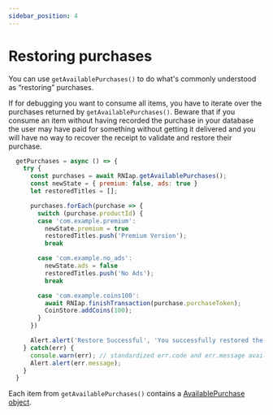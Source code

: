 ```yaml
---
sidebar_position: 4
---
```


# Restoring purchases

You can use `getAvailablePurchases()` to do what's commonly understood as “restoring” purchases.

If for debugging you want to consume all items, you have to iterate over the purchases returned by `getAvailablePurchases()`. Beware that if you consume an item without having recorded the purchase in your database the user may have paid for something without getting it delivered and you will have no way to recover the receipt to validate and restore their purchase.

```javascript
  getPurchases = async () => {
    try {
      const purchases = await RNIap.getAvailablePurchases();
      const newState = { premium: false, ads: true }
      let restoredTitles = [];

      purchases.forEach(purchase => {
        switch (purchase.productId) {
        case 'com.example.premium':
          newState.premium = true
          restoredTitles.push('Premium Version');
          break

        case 'com.example.no_ads':
          newState.ads = false
          restoredTitles.push('No Ads');
          break

        case 'com.example.coins100':
          await RNIap.finishTransaction(purchase.purchaseToken);
          CoinStore.addCoins(100);
        }
      })

      Alert.alert('Restore Successful', 'You successfully restored the following purchases: ' + restoredTitles.join(', '));
    } catch(err) {
      console.warn(err); // standardized err.code and err.message available
      Alert.alert(err.message);
    }
  }
```

Each item from `getAvailablePurchases()` contains a [AvailablePurchase object](../api_reference/available_purchase).